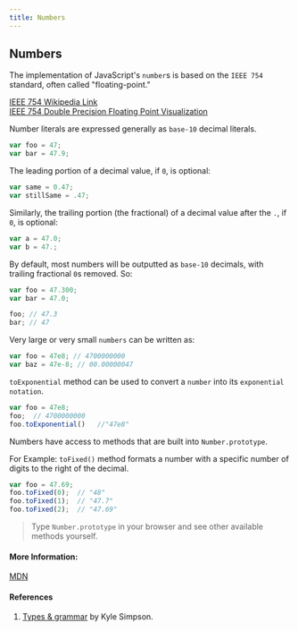 ```yaml
---
title: Numbers
---
```

## Numbers


The implementation of JavaScript's `number`s is based on the `IEEE 754` standard, often called "floating-point." 

<a href='https://en.wikipedia.org/wiki/IEEE_754' target='_blank' rel='nofollow'>IEEE 754 Wikipedia Link</a>
<br>
<a href='http://bartaz.github.io/ieee754-visualization/' target='_blank' rel='nofollow'>IEEE 754 Double Precision Floating Point Visualization</a>

Number literals are expressed generally as `base-10` decimal literals.

```javascript
var foo = 47;
var bar = 47.9;
```

The leading portion of a decimal value, if `0`, is optional:

```javascript
var same = 0.47;
var stillSame = .47;
```
Similarly, the trailing portion (the fractional) of a decimal value after the `.`, if `0`, is optional:

```javascript
var a = 47.0;
var b = 47.;
```

By default, most numbers will be outputted as `base-10` decimals, with trailing fractional `0`s removed. So:

```javascript
var foo = 47.300;
var bar = 47.0;

foo; // 47.3
bar; // 47
```

Very large or very small `numbers` can be written as:

```javascript
var foo = 47e8; // 4700000000
var baz = 47e-8; // 00.00000047  
```

`toExponential` method can be used to convert a `number` into its `exponential notation`.

```javascript
var foo = 47e8;
foo;  // 4700000000
foo.toExponential()   //"47e8"
```

Numbers have access to methods that are built into `Number.prototype`.

For Example:
 `toFixed()` method formats a number with a specific number of digits to the right of the decimal.

```javascript
var foo = 47.69;
foo.toFixed(0);  // "48"
foo.toFixed(1);  // "47.7"
foo.toFixed(2);  // "47.69"
```
>Type `Number.prototype` in your browser and see other available methods yourself.

#### More Information:
<a href='https://developer.mozilla.org/en-US/docs/Web/JavaScript/Data_structures#Number_type' target='_blank' rel='nofollow'>MDN</a>

#### References
1.  <a href='https://github.com/getify/You-Dont-Know-JS/tree/master/types%20%26%20grammar' target='_blank' rel='nofollow'>Types & grammar</a> by Kyle Simpson.

